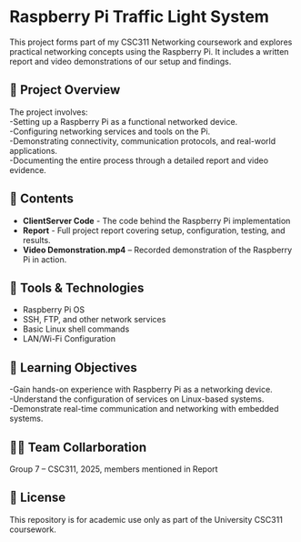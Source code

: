 # Raspberry Pi Traffic Light System 

This project forms part of my CSC311 Networking coursework and explores practical networking concepts using the Raspberry Pi. It includes a written report and video demonstrations of our setup and findings.

## 📄 Project Overview <br>
The project involves:<br>
-Setting up a Raspberry Pi as a functional networked device.<br>
-Configuring networking services and tools on the Pi.<br>
-Demonstrating connectivity, communication protocols, and real-world applications.<br>
-Documenting the entire process through a detailed report and video evidence.<br>

## 📁 Contents<br>
- **ClientServer Code** - The code behind the Raspberry Pi implementation<br>
- **Report** - Full project report covering setup, configuration, testing, and results.<br>
- **Video Demonstration.mp4** – Recorded demonstration of the Raspberry Pi in action.<br>

## 🧰 Tools & Technologies<br>
- Raspberry Pi OS<br>
- SSH, FTP, and other network services<br>
- Basic Linux shell commands<br>
- LAN/Wi-Fi Configuration<br>

## 🎯 Learning Objectives<br>
-Gain hands-on experience with Raspberry Pi as a networking device.<br>
-Understand the configuration of services on Linux-based systems.<br>
-Demonstrate real-time communication and networking with embedded systems.<br>

## 👨‍💻 Team Collarboration<br>
Group 7 – CSC311, 2025, members mentioned in Report<br>

## 📜 License<br>
This repository is for academic use only as part of the University CSC311 coursework.<br>
